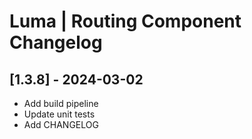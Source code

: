 # Luma | Routing Component Changelog

## [1.3.8] - 2024-03-02
- Add build pipeline
- Update unit tests
- Add CHANGELOG